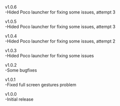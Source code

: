 v1.0.6  
-Hided Poco launcher for fixing some issues, attempt 3  
  
v1.0.5  
-Hided Poco launcher for fixing some issues, attempt 3  
  
v1.0.4  
-Hided Poco launcher for fixing some issues, attempt 2  
  
v1.0.3  
-Hided Poco launcher for fixing some issues  
  
v1.0.2  
-Some bugfixes  
  
v1.0.1  
-Fixed full screen gestures problem    
  
v1.0.0  
-Initial release  
